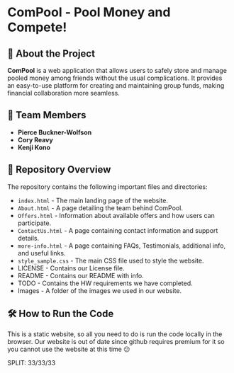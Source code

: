 # ComPool - Pool Money and Compete!

## 🚀 About the Project
**ComPool** is a web application that allows users to safely store and manage pooled money among friends without the usual complications. It provides an easy-to-use platform for creating and maintaining group funds, making financial collaboration more seamless.

## 👥 Team Members
- **Pierce Buckner-Wolfson**
- **Cory Reavy**
- **Kenji Kono**

## 📂 Repository Overview
The repository contains the following important files and directories:

- `index.html` - The main landing page of the website.
- `About.html` - A page detailing the team behind ComPool.
- `Offers.html` - Information about available offers and how users can participate.
- `ContactUs.html` - A page containing contact information and support details.
- `more-info.html` - A page containing FAQs, Testimonials, additional info, and useful links.
- `style_sample.css` - The main CSS file used to style the website.
- LICENSE - Contains our License file.
- README - Contains our README with info.
- TODO - Contains the HW requirements we have completed.
- Images - A folder of the images we used in our website.

## 🛠 How to Run the Code
This is a static website, so all you need to do is run the code locally in the browser.
Our website is out of date since github requires premium for it so you cannot use the website at this time 😕

SPLIT: 33/33/33

[//]: # (Used Chatgpt to better style in css and for guidance creating complicated HTML elements.)
